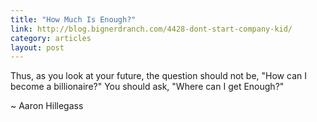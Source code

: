 ```yaml
---
title: "How Much Is Enough?"
link: http://blog.bignerdranch.com/4428-dont-start-company-kid/
category: articles
layout: post
---
```


Thus, as you look at your future, the question should not be, "How can I become
a billionaire?" You should ask, "Where can I get Enough?"

~ Aaron Hillegass
